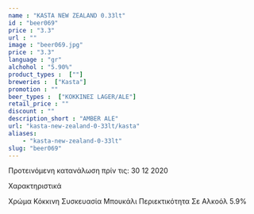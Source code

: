 ```yaml
---
name : "KASTA NEW ZEALAND 0.33lt"
id : "beer069"
price : "3.3"
url : ""
image : "beer069.jpg"
price : "3.3"
language : "gr"
alchohol : "5.90%"
product_types :  [""]
breweries :  ["Kasta"]
promotion : ""
beer_types :  ["ΚΟΚΚΙΝΕΣ LAGER/ALE"]
retail_price : ""
discount : ""
description_short : "AMBER ALE"
url: "kasta-new-zealand-0-33lt/kasta"
aliases: 
    - "kasta-new-zealand-0-33lt"
slug: "beer069"
---
```


Προτεινόμενη κατανάλωση πρίν τις: 30 12 2020

Χαρακτηριστικά

Χρώμα
Κόκκινη
Συσκευασία
Μπουκάλι
Περιεκτικότητα Σε Αλκοόλ
5.9%